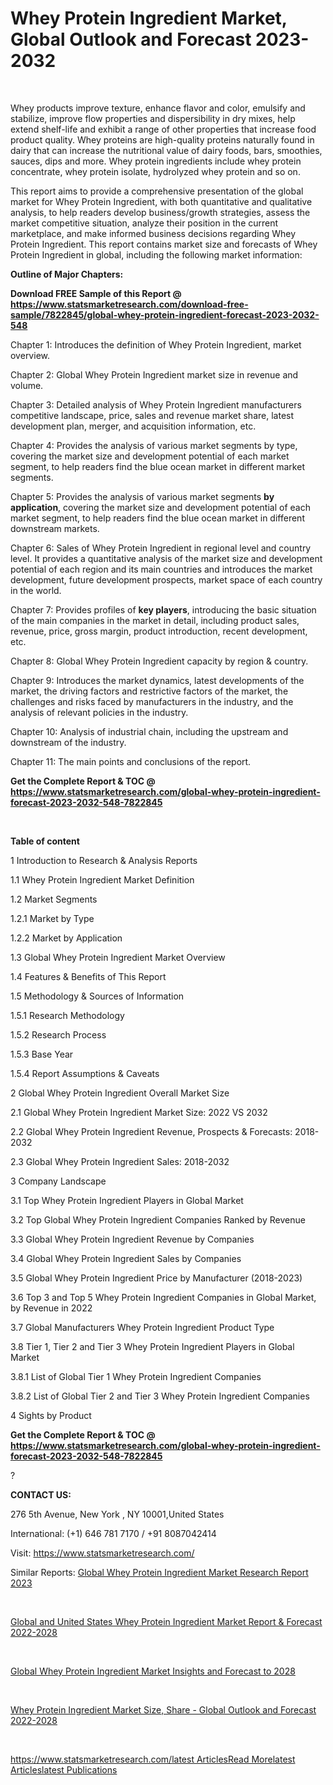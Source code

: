 <h1>Whey Protein Ingredient Market, Global Outlook and Forecast 2023-2032</h1><br/><p>Whey products improve texture, enhance flavor and color, emulsify and stabilize, improve flow properties and dispersibility in dry mixes, help extend shelf-life and exhibit a range of other properties that increase food product quality. Whey proteins are high-quality proteins naturally found in dairy that can increase the nutritional value of dairy foods, bars, smoothies, sauces, dips and more. Whey protein ingredients include whey protein concentrate, whey protein isolate, hydrolyzed whey protein and so on.</p>
 
 
 
 <p>This report aims to provide a comprehensive presentation of the global market for Whey Protein Ingredient, with both quantitative and qualitative analysis, to help readers develop business/growth strategies, assess the market competitive situation, analyze their position in the current marketplace, and make informed business decisions regarding Whey Protein Ingredient. This report contains market size and forecasts of Whey Protein Ingredient in global, including the following market information:</p>
 
 
 
 <p><strong>Outline of Major Chapters:</strong></p>
 
 
 
 <p><strong>Download FREE Sample of this Report @ <a href="https://www.statsmarketresearch.com/download-free-sample/7822845/global-whey-protein-ingredient-forecast-2023-2032-548">https://www.statsmarketresearch.com/download-free-sample/7822845/global-whey-protein-ingredient-forecast-2023-2032-548</a></strong></p>
 
 
 
 <p>Chapter 1: Introduces the definition of Whey Protein Ingredient, market overview.</p>
 
 
 
 <p>Chapter 2: Global Whey Protein Ingredient market size in revenue and volume.</p>
 
 
 
 <p>Chapter 3: Detailed analysis of Whey Protein Ingredient manufacturers competitive landscape, price, sales and revenue market share, latest development plan, merger, and acquisition information, etc.</p>
 
 
 
 <p>Chapter 4: Provides the analysis of various market segments by type, covering the market size and development potential of each market segment, to help readers find the blue ocean market in different market segments.</p>
 
 
 
 <p>Chapter 5: Provides the analysis of various market segments <strong>by application</strong>, covering the market size and development potential of each market segment, to help readers find the blue ocean market in different downstream markets.</p>
 
 
 
 <p>Chapter 6: Sales of Whey Protein Ingredient in regional level and country level. It provides a quantitative analysis of the market size and development potential of each region and its main countries and introduces the market development, future development prospects, market space of each country in the world.</p>
 
 
 
 <p>Chapter 7: Provides profiles of <strong>key players</strong>, introducing the basic situation of the main companies in the market in detail, including product sales, revenue, price, gross margin, product introduction, recent development, etc.</p>
 
 
 
 <p>Chapter 8: Global Whey Protein Ingredient capacity by region & country.</p>
 
 
 
 <p>Chapter 9: Introduces the market dynamics, latest developments of the market, the driving factors and restrictive factors of the market, the challenges and risks faced by manufacturers in the industry, and the analysis of relevant policies in the industry.</p>
 
 
 
 <p>Chapter 10: Analysis of industrial chain, including the upstream and downstream of the industry.</p>
 
 
 
 <p>Chapter 11: The main points and conclusions of the report.</p>
 
 
 
 <div><b>Get the Complete Report & TOC @ <a href="https://www.statsmarketresearch.com/global-whey-protein-ingredient-forecast-2023-2032-548-7822845">https://www.statsmarketresearch.com/global-whey-protein-ingredient-forecast-2023-2032-548-7822845</a></b></div>
 
 
 
 <p><br />
 
 <b>Table of content</b></p>
 
 
 
 <p>1 Introduction to Research & Analysis Reports<br />
 
 1.1 Whey Protein Ingredient Market Definition<br />
 
 1.2 Market Segments<br />
 
 1.2.1 Market by Type<br />
 
 1.2.2 Market by Application<br />
 
 1.3 Global Whey Protein Ingredient Market Overview<br />
 
 1.4 Features & Benefits of This Report<br />
 
 1.5 Methodology & Sources of Information<br />
 
 1.5.1 Research Methodology<br />
 
 1.5.2 Research Process<br />
 
 1.5.3 Base Year<br />
 
 1.5.4 Report Assumptions & Caveats<br />
 
 2 Global Whey Protein Ingredient Overall Market Size<br />
 
 2.1 Global Whey Protein Ingredient Market Size: 2022 VS 2032<br />
 
 2.2 Global Whey Protein Ingredient Revenue, Prospects & Forecasts: 2018-2032<br />
 
 2.3 Global Whey Protein Ingredient Sales: 2018-2032<br />
 
 3 Company Landscape<br />
 
 3.1 Top Whey Protein Ingredient Players in Global Market<br />
 
 3.2 Top Global Whey Protein Ingredient Companies Ranked by Revenue<br />
 
 3.3 Global Whey Protein Ingredient Revenue by Companies<br />
 
 3.4 Global Whey Protein Ingredient Sales by Companies<br />
 
 3.5 Global Whey Protein Ingredient Price by Manufacturer (2018-2023)<br />
 
 3.6 Top 3 and Top 5 Whey Protein Ingredient Companies in Global Market, by Revenue in 2022<br />
 
 3.7 Global Manufacturers Whey Protein Ingredient Product Type<br />
 
 3.8 Tier 1, Tier 2 and Tier 3 Whey Protein Ingredient Players in Global Market<br />
 
 3.8.1 List of Global Tier 1 Whey Protein Ingredient Companies<br />
 
 3.8.2 List of Global Tier 2 and Tier 3 Whey Protein Ingredient Companies<br />
 
 4 Sights by Product</p>
 
 
 
 <div><b>Get the Complete Report & TOC @ <a href="https://www.statsmarketresearch.com/global-whey-protein-ingredient-forecast-2023-2032-548-7822845">https://www.statsmarketresearch.com/global-whey-protein-ingredient-forecast-2023-2032-548-7822845</a></b></div>
 
 
 
 <p>? </p>
 
 
 
 <p><b>CONTACT US:</b><br />
 
 276 5th Avenue, New York , NY 10001,United States<br />
 
 International: (+1) 646 781 7170 / +91 8087042414<br />
 
 Visit: <a href="https://www.statsmarketresearch.com/">https://www.statsmarketresearch.com/</a><br />
 
 Similar Reports: <a href="https://www.statsmarketresearch.com/global-whey-protein-ingredient-forecast-2023-2032-548-7822845">Global Whey Protein Ingredient Market Research Report 2023</a><br />
 
 <br />
 
 <a href="https://www.statsmarketresearch.com/global-whey-protein-ingredient-forecast-2023-2032-548-7822845">Global and United States Whey Protein Ingredient Market Report & Forecast 2022-2028</a><br />
 
 <br />
 
 <a href="https://www.statsmarketresearch.com/global-whey-protein-ingredient-forecast-2023-2032-548-7822845">Global Whey Protein Ingredient Market Insights and Forecast to 2028</a><br />
 
 <br />
 
 <a href="https://www.statsmarketresearch.com/global-whey-protein-ingredient-forecast-2023-2032-548-7822845">Whey Protein Ingredient Market Size, Share - Global Outlook and Forecast 2022-2028</a><br />
 
 <br />
 
 <a href="https://gyeongbokgung.com">https://www.statsmarketresearch.com/</a><a href="https://hallyeomaritime.com">latest Articles</a><a href="https://jingwansa.com">Read More</a><a href="https://nguoiviet.jp/">latest Articles</a><a href="https://www.intelmarketresearch.com/">latest Publications</a></p>